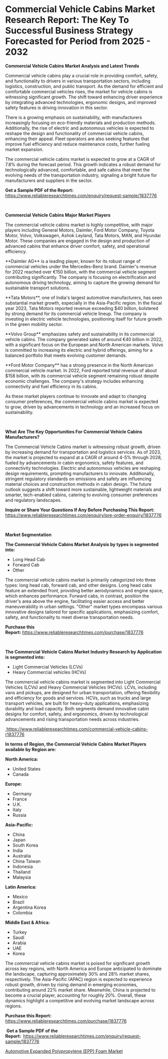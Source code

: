 <p><h1>Commercial Vehicle Cabins Market Research Report: The Key To Successful Business Strategy Forecasted for Period from 2025 - 2032</h1></p><p><strong>Commercial Vehicle Cabins Market Analysis and Latest Trends</strong></p>
<p><p>Commercial vehicle cabins play a crucial role in providing comfort, safety, and functionality to drivers in various transportation sectors, including logistics, construction, and public transport. As the demand for efficient and comfortable commercial vehicles rises, the market for vehicle cabins is witnessing significant growth. The shift toward enhancing driver experience by integrating advanced technologies, ergonomic designs, and improved safety features is driving innovation in this sector. </p><p>There is a growing emphasis on sustainability, with manufacturers increasingly focusing on eco-friendly materials and production methods. Additionally, the rise of electric and autonomous vehicles is expected to reshape the design and functionality of commercial vehicle cabins, enhancing their appeal. Fleet operators are also seeking features that improve fuel efficiency and reduce maintenance costs, further fueling market expansion.</p><p>The commercial vehicle cabins market is expected to grow at a CAGR of 7.8% during the forecast period. This growth indicates a robust demand for technologically advanced, comfortable, and safe cabins that meet the evolving needs of the transportation industry, signaling a bright future for manufacturers and suppliers in the sector.</p></p>
<p><strong>Get a Sample PDF of the Report:&nbsp;</strong> <a href="https://www.reliableresearchtimes.com/enquiry/request-sample/1837776?utm_campaign=2186&utm_medium=2&utm_source=Github&utm_content=ia&utm_term=31032025&utm_id=commercial-vehicle-cabins">https://www.reliableresearchtimes.com/enquiry/request-sample/1837776</a></p>
<p>&nbsp;</p>
<p><strong>Commercial Vehicle Cabins Major Market Players</strong></p>
<p><p>The commercial vehicle cabins market is highly competitive, with major players including General Motors, Daimler, Ford Motor Company, Toyota Motor, Volvo, Volkswagen, Ashok Leyland, Tata Motors, MAN, and Hyundai Motor. These companies are engaged in the design and production of advanced cabins that enhance driver comfort, safety, and operational efficiency.</p><p>**Daimler AG** is a leading player, known for its robust range of commercial vehicles under the Mercedes-Benz brand. Daimler's revenue for 2022 reached over €150 billion, with the commercial vehicle segment contributing significantly. The company is focusing on electrification and autonomous driving technology, aiming to capture the growing demand for sustainable transport solutions.</p><p>**Tata Motors**, one of India's largest automotive manufacturers, has seen substantial market growth, especially in the Asia-Pacific region. In the fiscal year 2023, Tata Motors reported revenue exceeding $40 billion, bolstered by strong demand for its commercial vehicle lineup. The company is investing in electric vehicle technologies, positioning itself for future growth in the green mobility sector.</p><p>**Volvo Group** emphasizes safety and sustainability in its commercial vehicle cabins. The company generated sales of around €40 billion in 2022, with a significant focus on the European and North American markets. Volvo is committed to increasing its electric and hybrid offerings, aiming for a balanced portfolio that meets evolving customer demands.</p><p>**Ford Motor Company** has a strong presence in the North American commercial vehicle market. In 2022, Ford reported total revenue of about $158 billion, with its commercial vehicle segment remaining robust despite economic challenges. The company's strategy includes enhancing connectivity and fuel efficiency in its cabins.</p><p>As these market players continue to innovate and adapt to changing consumer preferences, the commercial vehicle cabins market is expected to grow, driven by advancements in technology and an increased focus on sustainability.</p></p>
<p>&nbsp;</p>
<p><strong>What Are The Key Opportunities For Commercial Vehicle Cabins Manufacturers?</strong></p>
<p><p>The Commercial Vehicle Cabins market is witnessing robust growth, driven by increasing demand for transportation and logistics services. As of 2023, the market is projected to expand at a CAGR of around 4-5% through 2028, fueled by advancements in cabin ergonomics, safety features, and connectivity technologies. Electric and autonomous vehicles are reshaping design requirements, prompting manufacturers to innovate. Additionally, stringent regulatory standards on emissions and safety are influencing material choices and construction methods in cabin design. The future outlook suggests a shift toward more sustainable, lightweight materials and smarter, tech-enabled cabins, catering to evolving consumer preferences and regulatory landscapes.</p></p>
<p><strong>Inquire or Share Your Questions If Any Before Purchasing This Report:</strong> <a href="https://www.reliableresearchtimes.com/enquiry/pre-order-enquiry/1837776?utm_campaign=2186&utm_medium=2&utm_source=Github&utm_content=ia&utm_term=31032025&utm_id=commercial-vehicle-cabins">https://www.reliableresearchtimes.com/enquiry/pre-order-enquiry/1837776</a></p>
<p>&nbsp;</p>
<p><strong>Market Segmentation</strong></p>
<p><strong>The Commercial Vehicle Cabins Market Analysis by types is segmented into:</strong></p>
<p><ul><li>Long Head Cab</li><li>Forward Cab</li><li>Other</li></ul></p>
<p><p>The commercial vehicle cabins market is primarily categorized into three types: long head cab, forward cab, and other designs. Long head cabs feature an extended front, providing better aerodynamics and engine space, which enhances performance. Forward cabs, in contrast, position the driver's area above the engine, facilitating easier access and better maneuverability in urban settings. "Other" market types encompass various innovative designs tailored for specific applications, emphasizing comfort, safety, and functionality to meet diverse transportation needs.</p></p>
<p><strong>Purchase this Report:&nbsp;</strong><a href="https://www.reliableresearchtimes.com/purchase/1837776?utm_campaign=2186&utm_medium=2&utm_source=Github&utm_content=ia&utm_term=31032025&utm_id=commercial-vehicle-cabins">https://www.reliableresearchtimes.com/purchase/1837776</a></p>
<p>&nbsp;</p>
<p><strong>The Commercial Vehicle Cabins Market Industry Research by Application is segmented into:</strong></p>
<p><ul><li>Light Commercial Vehicles (LCVs)</li><li>Heavy Commercial vehicles (HCVs)</li></ul></p>
<p><p>The commercial vehicle cabins market is segmented into Light Commercial Vehicles (LCVs) and Heavy Commercial Vehicles (HCVs). LCVs, including vans and pickups, are designed for urban transportation, offering flexibility and efficiency for goods and services. HCVs, such as trucks and large transport vehicles, are built for heavy-duty applications, emphasizing durability and load capacity. Both segments demand innovative cabin designs for comfort, safety, and ergonomics, driven by technological advancements and rising transportation needs across industries.</p></p>
<p><a href="https://www.reliableresearchtimes.com/commercial-vehicle-cabins-r1837776?utm_campaign=2186&utm_medium=2&utm_source=Github&utm_content=ia&utm_term=31032025&utm_id=commercial-vehicle-cabins">&nbsp;https://www.reliableresearchtimes.com/commercial-vehicle-cabins-r1837776</a></p>
<p><strong>In terms of Region, the Commercial Vehicle Cabins Market Players available by Region are:</strong></p>
<p>
    <p> <strong> North America: </strong>
        <ul>
            <li>United States</li>
            <li>Canada</li>
        </ul>
        </p> 
    <p> <strong> Europe: </strong>
        <ul>
            <li>Germany</li>
            <li>France</li>
            <li>U.K.</li>
            <li>Italy</li>
            <li>Russia</li>
        </ul>
        </p> 
    <p> <strong> Asia-Pacific: </strong>
        <ul>
            <li>China</li>
            <li>Japan</li>
            <li>South Korea</li>
            <li>India</li>
            <li>Australia</li>
            <li>China Taiwan</li>
            <li>Indonesia</li>
            <li>Thailand</li>
            <li>Malaysia</li>
        </ul>
        </p> 
    <p> <strong> Latin America: </strong>
        <ul>
            <li>Mexico</li>
            <li>Brazil</li>
            <li>Argentina Korea</li>
            <li>Colombia</li>
        </ul>
        </p> 
    <p> <strong> Middle East & Africa: </strong>
        <ul>
            <li>Turkey</li>
            <li>Saudi</li>
            <li>Arabia</li>
            <li>UAE</li>
            <li>Korea</li>
        </ul>
    </p>
    </p>
<p><p>The commercial vehicle cabins market is poised for significant growth across key regions, with North America and Europe anticipated to dominate the landscape, capturing approximately 30% and 28% market shares, respectively. The Asia-Pacific (APAC) region is expected to experience robust growth, driven by rising demand in emerging economies, contributing around 22% market share. Meanwhile, China is projected to become a crucial player, accounting for roughly 20%. Overall, these dynamics highlight a competitive and evolving market landscape across regions.</p></p>
<p><strong>Purchase this Report: </strong><a href="https://www.reliableresearchtimes.com/purchase/1837776?utm_campaign=2186&utm_medium=2&utm_source=Github&utm_content=ia&utm_term=31032025&utm_id=commercial-vehicle-cabins">https://www.reliableresearchtimes.com/purchase/1837776</a></p>
<p>&nbsp;<strong>Get a Sample PDF of the Report:&nbsp;&nbsp;</strong><a href="https://www.reliableresearchtimes.com/enquiry/request-sample/1837776?utm_campaign=2186&utm_medium=2&utm_source=Github&utm_content=ia&utm_term=31032025&utm_id=commercial-vehicle-cabins">https://www.reliableresearchtimes.com/enquiry/request-sample/1837776</a></p>
<p><strong></strong></p>
<p><p><a href="https://github.com/nathandecarvalho/Market-Research-Report-List-6/blob/main/automotive-expanded-polypropylene-epp-foam-market.md?utm_campaign=2186&utm_medium=2&utm_source=Github&utm_content=ia&utm_term=31032025&utm_id=commercial-vehicle-cabins">Automotive Expanded Polypropylene (EPP) Foam Market</a></p></p>